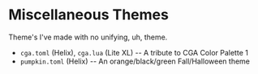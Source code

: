 # Miscellaneous Themes
Theme's I've made with no unifying, uh, theme.

  * `cga.toml` (Helix), `cga.lua` (Lite XL) -- A tribute to CGA Color Palette 1
  * `pumpkin.toml` (Helix) -- An orange/black/green Fall/Halloween theme
